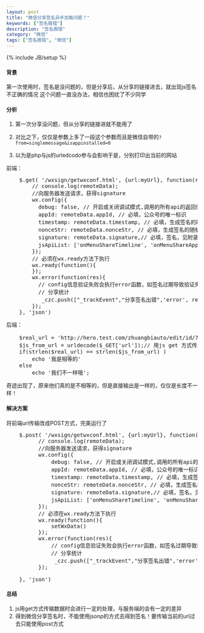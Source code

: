 ```yaml
---
layout: post
title: "微信分享签名异步加载问题？"
keywords: ["签名报错"]
description: "签名报错"
category: "微信"
tags: ["签名报错", "微信"]
---
```

{% include JB/setup %}


#### 背景

第一次使用时，签名是没问题的，但是分享后，从分享的链接进去，就出现js签名不正确的情况
这个问题一直没办法，相信也困扰了不少同学


#### 分析

1. 第一次分享没问题，但从分享的链接进就不能用了

2. 对比之下，仅仅是参数上多了一段这个参数而且是微信自带的`?from=singlemessage&isappinstalled=0`

3. 以为是php与js的urledcodo参与会影响于是，分别打印出当前的网站

前端：
<pre>
	$.get( '/wxsign/getwxconf.html', {url:myUrl}, function(remoteData){
		// console.log(remoteData);
		//向服务器发送请求，获得signature
		wx.config({
		  debug: false, // 开启或关闭调试模式,调用的所有api的返回值会在客户端alert出来
		  appId: remoteData.appId, // 必填，公众号的唯一标识
		  timestamp: remoteData.timestamp, // 必填，生成签名的时间戳
		  nonceStr: remoteData.nonceStr, // 必填，生成签名的随机串
		  signature: remoteData.signature,// 必填，签名，见附录1
		  jsApiList: ['onMenuShareTimeline', 'onMenuShareAppMessage','chooseImage','uploadImage','downloadImage'] // 必填，需要使用的JS接口列表
		});
		// 必须在wx.ready方法下执行
		wx.ready(function(){
		});
		wx.error(function(res){
		  // config信息验证失败会执行error函数，如签名过期导致验证失败，具体错误信息可以打开config的debug模式查看，也可以在返回的res参数中查看，对于SPA可以在这里更新签名。
		  // 分享统计
		   _czc.push(["_trackEvent","分享签名出错",'error', res, myUrl]);
		});
	}, 'json')
</pre>

后端：
<pre>
	$real_url = 'http://hero.test.com/zhuangbiauto/edit/id/7?from=singlemessage&isappinstalled=0'; //写死当前网址
	$js_from_url = urldecode($_GET['url']);// 用js get 方式传过来的
	if(strlen($real_url) == strlen($js_from_url) )
		echo '我是相等的'
	else
		echo '我们不一样哦';
</pre>

奇迹出现了，原来他们真的是不相等的，但是直接输出是一样的，仅仅是长度不一样！


#### 解决方案
将前端url传输改成POST方式，完美运行了
<pre>
    $.post( '/wxsign/getwxconf.html', {url:myUrl}, function(remoteData){
          // console.log(remoteData);
          //向服务器发送请求，获得signature
          wx.config({
              debug: false, // 开启或关闭调试模式,调用的所有api的返回值会在客户端alert出来
              appId: remoteData.appId, // 必填，公众号的唯一标识
              timestamp: remoteData.timestamp, // 必填，生成签名的时间戳
              nonceStr: remoteData.nonceStr, // 必填，生成签名的随机串
              signature: remoteData.signature,// 必填，签名，见附录1
              jsApiList: ['onMenuShareTimeline', 'onMenuShareAppMessage','chooseImage','uploadImage','downloadImage'] // 必填，需要使用的JS接口列表
          });
          // 必须在wx.ready方法下执行
          wx.ready(function(){
              setWxData()
          });
          wx.error(function(res){
              // config信息验证失败会执行error函数，如签名过期导致验证失败，具体错误信息可以打开config的debug模式查看，也可以在返回的res参数中查看，对于SPA可以在这里更新签名。
              // 分享统计
               _czc.push(["_trackEvent","分享签名出错",'error', res, myUrl]);
          });
     
    }, 'json')
</pre>

#### 总结
1. js用get方式传输数据时会进行一定的处理，与服务端的会有一定的差异
2. 得到微信分享签名时，不能使用jsonp的方式去得到签名！要传输当前的url过去只能使用post方式